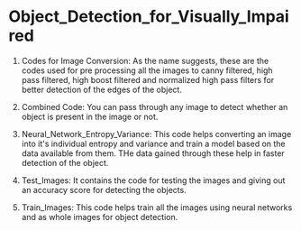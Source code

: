 # Object_Detection_for_Visually_Impaired

1. Codes for Image Conversion: As the name suggests, these are the codes used for pre processing all the images to canny filtered, high pass filtered, high boost filtered and normalized high pass filters for better detection of the edges of the object.

2. Combined Code: You can pass through any image to detect whether an object is present in the image or not.

3. Neural_Network_Entropy_Variance: This code helps converting an image into it's individual entropy and variance and train a model based on the data available from them. THe data gained through these help in faster detection of the object.

4. Test_Images: It contains the code for testing the images and giving out an accuracy score for detecting the objects.

5. Train_Images: This code helps train all the images using neural networks and as whole images for object detection. 
